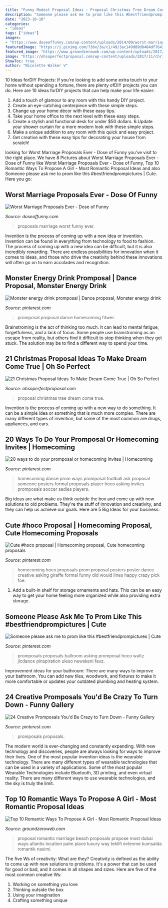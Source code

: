 ```yaml
---
title: "Funny Modest Proposal Ideas : Proposal Christmas Tree Dream Come True"
description: "Someone please ask me to prom like this #bestfriendprompictures"
date: "2023-10-10"
categories:
- "ideas"
tags: ["ideas"]
images:
- "https://www.doseoffunny.com/wp-content/uploads/2014/09/worst-marriage-proposals-photos-funny-2.jpg"
featuredImage: "https://i.pinimg.com/736x/3a/c1/49/3ac149d89d8404df76430293379b040a.jpg"
featured_image: "https://www.groundzeroweb.com/wp-content/uploads/2017/03/Romantic-Ways-To-Propose.jpg"
image: "https://ohsoperfectproposal.com/wp-content/uploads/2017/11/christmas-proposal-man-propose-woman-near-tree-bluenile.jpg"
ShowToc: true
author: "Nicolette Walker V"
---
```



10 Ideas forDIY Projects:
If you're looking to add some extra touch to your home without spending a fortune, there are plenty ofDIY projects you can do. Here are 10 ideas forDIY projects that can help make your life easier:
1. Add a touch of glamour to any room with this handy DIY project.
2. Create an eye-catching centerpiece with these simple steps.
3. Change up your home décor with these easy tips.
4. Take your home office to the next level with these easy steps.
5. Create a stylish and functional desk for under $50 dollars. 
6.Update your shower curtain for a more modern look with these simple steps. 
7. Make a unique addition to any room with this quick and easy project. 
8. Get creative with these easy tips for decorating your house from scratch!

	

		
looking for Worst Marriage Proposals Ever - Dose of Funny you've visit to the right place. We have 8 Pictures about Worst Marriage Proposals Ever - Dose of Funny like Worst Marriage Proposals Ever - Dose of Funny, Top 10 Romantic Ways To Propose A Girl - Most Romantic Proposal Ideas and also Someone please ask me to prom like this #bestfriendprompictures | Cute. Here you go:
		
    
## Worst Marriage Proposals Ever - Dose Of Funny

<img loading=lazy src="https://www.doseoffunny.com/wp-content/uploads/2014/09/worst-marriage-proposals-photos-funny-2.jpg" onerror="this.onerror=null;this.src='https://tse2.mm.bing.net/th?id=OIP.gUI0f4eTeV0tFvKO5ufaPAHaHa&amp;pid=15.1';" alt="Worst Marriage Proposals Ever - Dose of Funny">

_Source: doseoffunny.com_

>proposals marriage worst funny ever. 

	

Invention is the process of coming up with a new idea or invention. Invention can be found in everything from technology to food to fashion. The process of coming up with a new idea can be difficult, but it is also incredibly rewarding. There are endless possibilities for innovation when it comes to ideas, and those who drive the creativity behind these innovations will often go on to earn accolades and recognition.

    
## Monster Energy Drink Promposal | Dance Proposal, Monster Energy Drink

<img loading=lazy src="https://i.pinimg.com/736x/7f/ca/be/7fcabeb5461abbdf8748fdd7bdc4114a.jpg" onerror="this.onerror=null;this.src='https://tse4.mm.bing.net/th?id=OIP.51wva4QGdBD1uLoPZA7q2gHaLH&amp;pid=15.1';" alt="Monster energy drink promposal | Dance proposal, Monster energy drink">

_Source: pinterest.com_

>promposal proposal dance homecoming fitwer. 

	

Brainstroming is the act of thinking too much. It can lead to mental fatigue, forgetfulness, and a lack of focus. Some people use brainstroming as an escape from reality, but others find it difficult to stop thinking when they get stuck. The solution may be to find a different way to spend your time.

    
## 21 Christmas Proposal Ideas To Make Dream Come True | Oh So Perfect

<img loading=lazy src="https://ohsoperfectproposal.com/wp-content/uploads/2017/11/christmas-proposal-man-propose-woman-near-tree-bluenile.jpg" onerror="this.onerror=null;this.src='https://tse2.mm.bing.net/th?id=OIP.nIzx_iTq8yRJzVxJX5pW1wHaLG&amp;pid=15.1';" alt="21 Christmas Proposal Ideas To Make Dream Come True | Oh So Perfect">

_Source: ohsoperfectproposal.com_

>proposal christmas tree dream come true. 

	

Invention is the process of coming up with a new way to do something. It can be a simple idea or something that is much more complex. There are many different types of invention, but some of the most common are drugs, appliances, and cars.

    
## 20 Ways To Do Your Promposal Or Homecoming Invites | Homecoming

<img loading=lazy src="https://i.pinimg.com/736x/65/5f/16/655f16c43252396f03197412b2cbae6e--dance-proposal-homecoming-proposal.jpg" onerror="this.onerror=null;this.src='https://tse2.mm.bing.net/th?id=OIP.onWobOc6Zvk_5935r1G6qAHaJP&amp;pid=15.1';" alt="20 ways to do your promposal or homecoming invites | Homecoming">

_Source: pinterest.com_

>homecoming dance prom ways promposal football ask proposal someone posters formal proposals player hoco asking invites promposals soccer sadies players. 

	

Big ideas are what make us think outside the box and come up with new solutions to old problems. They're the stuff of innovation and creativity, and they can help us achieve our goals. Here are 5 Big Ideas for your business: 

    
## Cute #hoco Proposal | Homecoming Proposal, Cute Homecoming Proposals

<img loading=lazy src="https://i.pinimg.com/736x/8c/ed/fb/8cedfbb7080ea855b55c59da2f87dbc8--cute-homecoming-proposals-hoco-proposals.jpg" onerror="this.onerror=null;this.src='https://tse2.mm.bing.net/th?id=OIP.RsbLdPMDLOmKHUfiuADMiQHaJ3&amp;pid=15.1';" alt="Cute #hoco proposal | Homecoming proposal, Cute homecoming proposals">

_Source: pinterest.com_

>homecoming hoco proposals prom proposal posters poster dance creative asking giraffe formal funny did would lines happy crazy pick foe. 

	

1. Add a built-in shelf for storage ornaments and hats. This can be an easy way to get your home feeling more organized while also providing extra storage.

    
## Someone Please Ask Me To Prom Like This #bestfriendprompictures | Cute

<img loading=lazy src="https://i.pinimg.com/736x/87/ef/de/87efdecc0f10d2b634a1549d307540bb.jpg" onerror="this.onerror=null;this.src='https://tse1.mm.bing.net/th?id=OIP.5LHpTCyCfWhVtEQz71gR5gHaMZ&amp;pid=15.1';" alt="Someone please ask me to prom like this #bestfriendprompictures | Cute">

_Source: pinterest.com_

>promposals proposals ballroom asking promposal hoco waltz jlcdance pinspiration uleso newskeni favz. 

	

Improvement ideas for your bathroom:
There are many ways to improve your bathroom. You can add new tiles, woodwork, and fixtures to make it more comfortable or updates your outdated plumbing and heating system.

    
## 24 Creative Promposals You&#039;d Be Crazy To Turn Down - Funny Gallery

<img loading=lazy src="https://i.pinimg.com/736x/3a/c1/49/3ac149d89d8404df76430293379b040a.jpg" onerror="this.onerror=null;this.src='https://tse4.mm.bing.net/th?id=OIP.qOOzoGqWLtvlZI40o5_WGwHaIB&amp;pid=15.1';" alt="24 Creative Promposals You&#039;d Be Crazy to Turn Down - Funny Gallery">

_Source: pinterest.com_

>promposals proposals. 

	

The modern world is ever-changing and constantly expanding. With new technology and discoveries, people are always looking for ways to improve their lives. One of the most popular invention ideas is the wearable technology. There are many different types of wearable technologies that can be used in a variety of applications. Some of the most popular Wearable Technologies include Bluetooth, 3D printing, and even virtual reality. There are many different ways to use wearable technologies, and the sky is truly the limit.

    
## Top 10 Romantic Ways To Propose A Girl - Most Romantic Proposal Ideas

<img loading=lazy src="https://www.groundzeroweb.com/wp-content/uploads/2017/03/Romantic-Ways-To-Propose.jpg" onerror="this.onerror=null;this.src='https://tse1.mm.bing.net/th?id=OIP.J9opl16WeTmot4hHp_DcwwHaD3&amp;pid=15.1';" alt="Top 10 Romantic Ways To Propose A Girl - Most Romantic Proposal Ideas">

_Source: groundzeroweb.com_

>proposal romantic marriage beach proposals propose most dubai ways atlantis location palm place luxury way teklifi evlenme kumsalda romantik nasimi. 

	

The five Ws of creativity: What are they?
Creativity is defined as the ability to come up with new solutions to problems. It's a power that can be used for good or bad, and it comes in all shapes and sizes. Here are five of the most common creative Ws: 
1. Working on something you love 
2. Thinking outside the box 
3. Using your imagination 
4. Crafting something unique 

